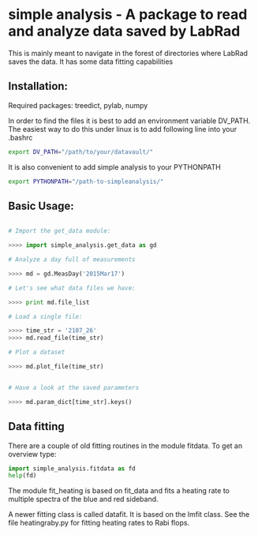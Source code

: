 # simple analysis - A package to read and analyze data saved by LabRad

This is mainly meant to navigate in the forest of directories where LabRad saves the data. 
It has some data fitting capabilities


## Installation:


Required packages: treedict, pylab, numpy

In order to find the files it is best to add an environment variable DV_PATH.
The easiest way to do this under linux is to add following line into your .bashrc

```bash
export DV_PATH="/path/to/your/datavault/"
```

It is also convenient to add simple analysis to your PYTHONPATH

```bash
export PYTHONPATH="/path-to-simpleanalysis/"
```

## Basic Usage:


```python

# Import the get_data module:

>>>> import simple_analysis.get_data as gd

# Analyze a day full of measurements

>>>> md = gd.MeasDay('2015Mar17')

# Let's see what data files we have:

>>>> print md.file_list

# Load a single file:

>>>> time_str = '2107_26'
>>>> md.read_file(time_str)

# Plot a dataset

>>>> md.plot_file(time_str)


# Have a look at the saved parameters

>>>> md.param_dict[time_str].keys()

```

## Data fitting

There are a couple of old fitting routines in the module fitdata. To get an overview type:

```python
import simple_analysis.fitdata as fd
help(fd)
```

The module fit_heating is based on fit_data and fits a heating rate to multiple 
spectra of the blue and red sideband.

A newer fitting class is called datafit. It is based on the lmfit class. 
See the file heatingraby.py for fitting heating rates to Rabi flops.
